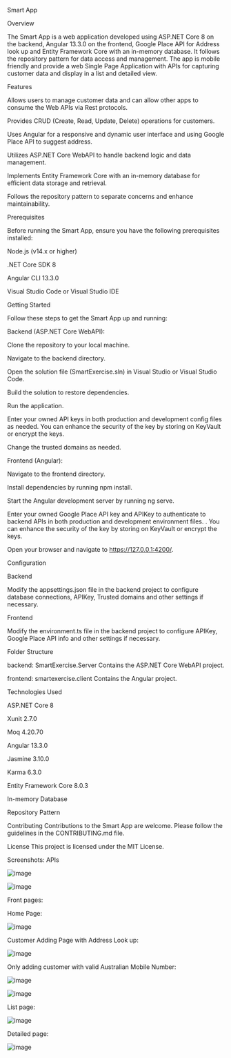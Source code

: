 Smart App


Overview


The Smart App is a web application developed using ASP.NET Core 8 on the backend, Angular 13.3.0 on the frontend, Google Place API for Address look up and Entity Framework Core with an in-memory database. It follows the repository pattern for data access and management.
The app is mobile friendly and provide a web Single Page Application with APIs for capturing customer data and display in a list and detailed view.

Features

Allows users to manage customer data and can allow other apps to consume the Web APIs via Rest protocols.

Provides CRUD (Create, Read, Update, Delete) operations for customers.

Uses Angular for a responsive and dynamic user interface and using Google Place API to suggest address.

Utilizes ASP.NET Core WebAPI to handle backend logic and data management.

Implements Entity Framework Core with an in-memory database for efficient data storage and retrieval.

Follows the repository pattern to separate concerns and enhance maintainability.

Prerequisites

Before running the Smart App, ensure you have the following prerequisites installed:

Node.js (v14.x or higher)

.NET Core SDK 8

Angular CLI 13.3.0

Visual Studio Code or Visual Studio IDE

Getting Started

Follow these steps to get the Smart App up and running:

Backend (ASP.NET Core WebAPI):

Clone the repository to your local machine.

Navigate to the backend directory.

Open the solution file (SmartExercise.sln) in Visual Studio or Visual Studio Code.

Build the solution to restore dependencies.

Run the application.

Enter your owned API keys in both production and development config files as needed. You can enhance the security of the key by storing on KeyVault or encrypt the keys.

Change the trusted domains as needed. 

Frontend (Angular):

Navigate to the frontend directory.

Install dependencies by running npm install.

Start the Angular development server by running ng serve.

Enter your owned Google Place API key and APIKey to authenticate to backend APIs in both production and development environment files. . You can enhance the security of the key by storing on KeyVault or encrypt the keys.

Open your browser and navigate to https://127.0.0.1:4200/.


Configuration

Backend

Modify the appsettings.json file in the backend project to configure database connections, APIKey, Trusted domains and other settings if necessary.

Frontend

Modify the environment.ts file in the backend project to configure APIKey, Google Place API info  and other settings if necessary.

Folder Structure

backend: SmartExercise.Server Contains the ASP.NET Core WebAPI project.

frontend: smartexercise.client Contains the Angular project.

Technologies Used

ASP.NET Core 8

Xunit 2.7.0

Moq 4.20.70

Angular 13.3.0

Jasmine 3.10.0

Karma 6.3.0

Entity Framework Core 8.0.3

In-memory Database

Repository Pattern

Contributing
Contributions to the Smart App are welcome. Please follow the guidelines in the CONTRIBUTING.md file.

License
This project is licensed under the MIT License.

Screenshots:
APIs

![image](https://github.com/georgevanh/Smart-App/assets/163656914/5c114080-e1d8-4b73-b9dd-f6a5d03e04c9)


![image](https://github.com/georgevanh/Smart-App/assets/163656914/e8f0d6e7-0590-4114-b9f3-fdb41240d096)


Front pages:

Home Page:

![image](https://github.com/georgevanh/SmartApp/assets/163656914/157c77c2-1b8e-4227-9596-eab4bdfc133d)

Customer Adding Page with Address Look up:

![image](https://github.com/georgevanh/Smart-App/assets/163656914/56605e3a-795a-4f24-a8c9-9d7ca88f101a)


Only adding customer with valid Australian Mobile Number:

![image](https://github.com/georgevanh/Smart-App/assets/163656914/84a2f7b9-41f3-4ab3-8d05-2dcf5fc765ca)


![image](https://github.com/georgevanh/Smart-App/assets/163656914/7e4f1649-f08f-443c-8751-56380b3c98f1)



List page:

![image](https://github.com/georgevanh/Smart-App/assets/163656914/a596e559-3b05-464c-899b-7e7edb1e1f60)


Detailed page:

![image](https://github.com/georgevanh/Smart-App/assets/163656914/4efbd829-443f-4086-b094-086eb42dc5fe)











